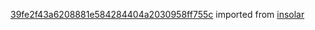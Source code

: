 [39fe2f43a6208881e584284404a2030958ff755c](https://github.com/insolar/insolar/commit/39fe2f43a6208881e584284404a2030958ff755c) imported from [insolar](https://github.com/insolar/insolar)
